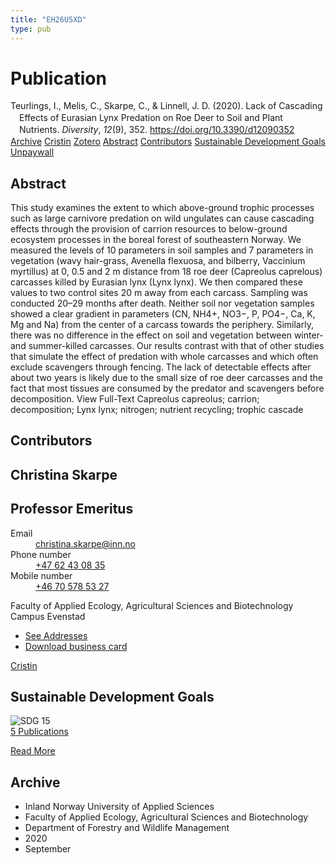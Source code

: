 ```yaml
---
title: "EH26U5XD"
type: pub
---
```

<h1>Publication</h1>
<article id="csl-bib-container-EH26U5XD" class="csl-bib-container">
  <div class="csl-bib-body" style="line-height: 1.35; padding-left: 1em; text-indent:-1em;">
  <div class="csl-entry">Teurlings, I., Melis, C., Skarpe, C., &amp; Linnell, J. D. (2020). Lack of Cascading Effects of Eurasian Lynx Predation on Roe Deer to Soil and Plant Nutrients. <i>Diversity</i>, <i>12</i>(9), 352. <a href="https://doi.org/10.3390/d12090352">https://doi.org/10.3390/d12090352</a></div>
</div>
  <div class="csl-bib-buttons">
    <a href="#taxonomy-article-EH26U5XD" class="csl-bib-button">Archive</a>
    <a href="https://app.cristin.no/results/show.jsf?id=1829889" alt="Cristin URL" class="csl-bib-button">Cristin</a>
    <a href="http://zotero.org/groups/5402882/items/EH26U5XD" alt="Zotero URL" class="csl-bib-button">Zotero</a>
    <a href="#abstract-article-EH26U5XD" class="csl-bib-button">Abstract</a>
    <a href="#contributors-article-EH26U5XD" class="csl-bib-button">Contributors</a>
    <a href="#sdg-article-EH26U5XD" class="csl-bib-button">Sustainable Development Goals</a>
    <a href="https://www.mdpi.com/1424-2818/12/9/352/pdf?version=1600153381" class="csl-bib-button">Unpaywall</a>
  </div>
  <div id="csl-bib-meta-container-EH26U5XD"></div>
</article>
<div id="csl-bib-meta-EH26U5XD" class="csl-bib-meta">
  <article id="abstract-article-EH26U5XD" class="abstract-article">
    <h1>Abstract</h1>
    This study examines the extent to which above-ground trophic processes such as large carnivore predation on wild ungulates can cause cascading effects through the provision of carrion resources to below-ground ecosystem processes in the boreal forest of southeastern Norway. We measured the levels of 10 parameters in soil samples and 7 parameters in vegetation (wavy hair-grass, Avenella flexuosa, and bilberry, Vaccinium myrtillus) at 0, 0.5 and 2 m distance from 18 roe deer (Capreolus caprelous) carcasses killed by Eurasian lynx (Lynx lynx). We then compared these values to two control sites 20 m away from each carcass. Sampling was conducted 20–29 months after death. Neither soil nor vegetation samples showed a clear gradient in parameters (CN, NH4+, NO3−, P, PO4−, Ca, K, Mg and Na) from the center of a carcass towards the periphery. Similarly, there was no difference in the effect on soil and vegetation between winter- and summer-killed carcasses. Our results contrast with that of other studies that simulate the effect of predation with whole carcasses and which often exclude scavengers through fencing. The lack of detectable effects after about two years is likely due to the small size of roe deer carcasses and the fact that most tissues are consumed by the predator and scavengers before decomposition. View Full-Text Capreolus capreolus; carrion; decomposition; Lynx lynx; nitrogen; nutrient recycling; trophic cascade
  </article>
  <article id="contributors-article-EH26U5XD" class="contributors-article">
    <h1>Contributors</h1>
    <div class="personas"> <div class="vrtx-hinn-person-card"> <div class="photo"> <i class="lar la-user-circle missing-person"></i> </div> <div class="info"> <hgroup><h1>Christina Skarpe</h1> <h2>Professor Emeritus</h2> </hgroup><dl> <dt>Email</dt> <dd> <a href="mailto:christina.skarpe@inn.no">christina.skarpe@inn.no</a> </dd> <dt>Phone number</dt> <dd><a href="tel:+4762430835"> +47 62 43 08 35 </a></dd> <dt>Mobile number</dt> <dd><a href="tel:+46705785327"> +46 70 578 53 27 </a></dd> </dl> <p> Faculty of Applied Ecology, Agricultural Sciences and Biotechnology<br> Campus Evenstad </p> <ul class="vrtx-hinn-links"> <li><a href="https://www.inn.no/english/find-an-employee/christina-skarpe.html#vrtx-hinn-addresses">See Addresses</a></li> <li><a href="https://www.inn.no/english/find-an-employee/christina-skarpe.html?vrtx=vcf">Download business card</a></li> </ul> </div> </div> <a href="https://app.cristin.no/persons/show.jsf?id=328270" alt="Cristin URL" class="personas-cristin">Cristin</a> </div>
  </article>
  <article id="sdg-article-EH26U5XD" class="sdg-article">
    <h1>Sustainable Development Goals</h1>
    <div class="sdg-container"><div id="sdg15" class="sdg"> <img src="{{< params subfolder >}}images/sdg/sdg15_en.png" class="image" alt="SDG 15"> <div class="sdg-overlay"> <a href="{{< params subfolder >}}en/archive/?sdg=15#archive" class="sdg-publication-count"><span>5</span> Publications</a> <p><a href="https://sdgs.un.org/goals/goal15" class="sdg-read-more">Read More</a></p> </div> </div></div>
  </article>
  <article id="taxonomy-article-EH26U5XD" class="taxonomy-article">
    <h1>Archive</h1>
    <ul>
      <li>Inland Norway University of Applied Sciences</li>
      <li>Faculty of Applied Ecology, Agricultural Sciences and Biotechnology</li>
      <li>Department of Forestry and Wildlife Management</li>
      <li>2020</li>
      <li>September</li>
    </ul>
  </article>
</div>
